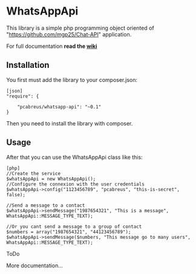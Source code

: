 WhatsAppApi
===========

This library is a simple php programming object oriented of "https://github.com/mgp25/Chat-API" application.

For full documentation **read the [wiki](https://github.com/mgp25/Chat-API/wiki)**

Installation
------------

You first must add the library to your composer.json:

    [json]
    "require": {

        "pcabreus/whatsapp-api": "~0.1"
    }

Then you need to install the library with composer.

Usage
-----

After that you can use the WhatsAppApi class like this:

    [php]
    //Create the service
    $whatsAppApi = new WhatsAppApi();
    //Configure the connexion with the user credentials
    $whatsAppApi->config("1123456789", "pcabreus", "this-is-secret", false);

    //Send a message to a contact
    $whatsAppApi->sendMessage("1987654321", "This is a message", WhatsAppApi::MESSAGE_TYPE_TEXT);

    //Or you cant send a message to a group of contact
    $numbers = array("1987654321", "44123456789");
    $whatsAppApi->sendMessage($numbers, "This message go to many users", WhatsAppApi::MESSAGE_TYPE_TEXT);

ToDo

More documentation...